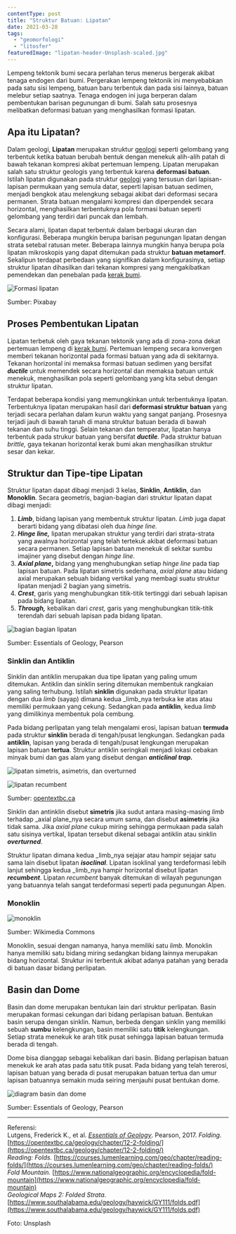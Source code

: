 ```yaml
---
contentType: post
title: "Struktur Batuan: Lipatan"
date: 2021-03-28
tags: 
  - "geomorfologi"
  - "litosfer"
featuredImage: "lipatan-header-Unsplash-scaled.jpg"
---
```


Lempeng tektonik bumi secara perlahan terus menerus bergerak akibat tenaga endogen dari bumi. Pergerakan lempeng tektonik ini menyebabkan pada satu sisi lempeng, batuan baru terbentuk dan pada sisi lainnya, batuan melebur setiap saatnya. Tenaga endogen ini juga berperan dalam pembentukan barisan pegunungan di bumi. Salah satu prosesnya melibatkan deformasi batuan yang menghasilkan formasi lipatan.

## Apa itu Lipatan?

Dalam geologi, **Lipatan** merupakan struktur [geologi](https://supergeografi.com/litosfer/geologi/) seperti gelombang yang terbentuk ketika batuan berubah bentuk dengan menekuk alih-alih patah di bawah tekanan kompresi akibat pertemuan lempeng. Lipatan merupakan salah satu struktur geologis yang terbentuk karena **deformasi batuan**. Istilah lipatan digunakan pada struktur [geologi](https://supergeografi.com/litosfer/geologi/) yang tersusun dari lapisan-lapisan permukaan yang semula datar, seperti lapisan batuan sedimen, menjadi bengkok atau melengkung sebagai akibat dari deformasi secara permanen. Strata batuan mengalami kompresi dan diperpendek secara horizontal, menghasilkan terbentuknya pola formasi batuan seperti gelombang yang terdiri dari puncak dan lembah.

Secara alami, lipatan dapat terbentuk dalam berbagai ukuran dan konfigurasi. Beberapa mungkin berupa barisan pegunungan lipatan dengan strata setebal ratusan meter. Beberapa lainnya mungkin hanya berupa pola lipatan mikroskopis yang dapat ditemukan pada struktur **batuan metamorf**. Sekalipun terdapat perbedaan yang signifikan dalam konfigurasinya, setiap struktur lipatan dihasilkan dari tekanan kompresi yang mengakibatkan pemendekan dan penebalan pada [kerak bumi](https://supergeografi.com/litosfer/struktur-lapisan-bumi/#Kerak_Bumi).

![Formasi lipatan](images/uploads/lipatan-strata-lipatan-Pixabay-1024x578.jpg)

Sumber: Pixabay

## Proses Pembentukan Lipatan

Lipatan terbetuk oleh gaya tekanan tektonik yang ada di zona-zona dekat pertemuan lempeng di [kerak bumi](https://supergeografi.com/litosfer/struktur-lapisan-bumi/#Kerak_Bumi). Pertemuan lempeng secara konvergen memberi tekanan horizontal pada formasi batuan yang ada di sekitarnya. Tekanan horizontal ini memaksa formasi batuan sedimen yang bersifat **_ductile_** untuk memendek secara horizontal dan memaksa batuan untuk menekuk, menghasilkan pola seperti gelombang yang kita sebut dengan struktur lipatan.

Terdapat beberapa kondisi yang memungkinkan untuk terbentuknya lipatan. Terbentuknya lipatan merupakan hasil dari **deformasi struktur batuan** yang terjadi secara perlahan dalam kurun waktu yang sangat panjang. Prosesnya terjadi jauh di bawah tanah di mana struktur batuan berada di bawah tekanan dan suhu tinggi. Selain tekanan dan temperatur, lipatan hanya terbentuk pada strukur batuan yang bersifat _**ductile**._ Pada struktur batuan _brittle,_ gaya tekanan horizontal kerak bumi akan menghasilkan struktur sesar dan kekar.

## Struktur dan Tipe-tipe Lipatan

Struktur lipatan dapat dibagi menjadi 3 kelas, **Sinklin**, **Antiklin**, dan **Monoklin**. Secara geometris, bagian-bagian dari struktur lipatan dapat dibagi menjadi:

1. **_Limb_**, bidang lapisan yang membentuk struktur lipatan. _Limb_ juga dapat berarti bidang yang dibatasi oleh dua _hinge line._
2. **_Hinge line,_** lipatan merupakan struktur yang terdiri dari strata-strata yang awalnya horizontal yang telah tertekuk akibat deformasi batuan secara permanen. Setiap lapisan batuan menekuk di sekitar sumbu imajiner yang disebut dengan _hinge line._
3. **_Axial plane_,** bidang yang menghubungkan setiap _hinge line_ pada tiap lapisan batuan. Pada lipatan simetris sederhana, _axial plane_ atau bidang axial merupakan sebuah bidang vertikal yang membagi suatu struktur lipatan menjadi 2 bagian yang simetris.
4. **_Crest_**, garis yang menghubungkan titik-titik tertinggi dari sebuah lapisan pada bidang lipatan.
5. **_Through,_** kebalikan dari _crest,_ garis yang menghubungkan titik-titik terendah dari sebuah lapisan pada bidang lipatan.

![bagian bagian lipatan](images/uploads/lipatan-bagian-bagian-lipatan-Essential-of-Geology-Pearson.png)

Sumber: Essentials of Geology, Pearson

### Sinklin dan Antiklin

Sinklin dan antiklin merupakan dua tipe lipatan yang paling umum ditemukan. Antiklin dan sinklin sering ditemukan membentuk rangkaian yang saling terhubung. Istilah **sinklin** digunakan pada struktur lipatan dengan dua _limb_ (sayap) dimana kedua _limb_nya terbuka ke atas atau memiliki permukaan yang cekung. Sedangkan pada **antiklin**, kedua _limb_ yang dimilikinya membentuk pola cembung.

Pada bidang perlipatan yang telah mengalami erosi, lapisan batuan **termuda** pada struktur **sinklin** berada di tengah/pusat lengkungan. Sedangkan pada **antiklin**, lapisan yang berada di tengah/pusat lengkungan merupakan lapisan batuan **tertua**. Struktur antiklin seringkali menjadi lokasi cebakan minyak bumi dan gas alam yang disebut dengan **_anticlinal trap._**

![lipatan simetris, asimetris, dan overturned](images/uploads/lipatan-tipetipe-fold-opentextbc.ca_-1024x268.png)

![lipatan recumbent](images/uploads/lipatan-recumbent-fold-opentextbc.ca_.png)

Sumber: [opentextbc.ca](http://opentextbc.ca/)

Sinklin dan antinklin disebut **simetris** jika sudut antara masing-masing _limb_ terhadap _axial plane_nya secara umum sama, dan disebut **asimetris** jika tidak sama. Jika _axial plane_ cukup miring sehingga permukaan pada salah satu sisinya vertikal, lipatan tersebut dikenal sebagai antiklin atau sinklin **_overturned_**.

Struktur lipatan dimana kedua _limb_nya sejajar atau hampir sejajar satu sama lain disebut lipatan **_isoclinal_**. Lipatan isoklinal yang terdeformasi lebih lanjut sehingga kedua _limb_nya hampir horizontal disebut lipatan **_recumbent_**. Lipatan _recumbent_ banyak ditemukan di wilayah pegunungan yang batuannya telah sangat terdeformasi seperti pada pegunungan Alpen.

### Monoklin

![monoklin](images/uploads/lipatan-monoklin-Wikimedia-Commons.png)

Sumber: Wikimedia Commons

Monoklin, sesuai dengan namanya, hanya memiliki satu _limb._ Monoklin hanya memiliki satu bidang miring sedangkan bidang lainnya merupakan bidang horizontal. Struktur ini terbentuk akibat adanya patahan yang berada di batuan dasar bidang perlipatan.

## Basin dan Dome

Basin dan dome merupakan bentukan lain dari struktur perlipatan. Basin merupakan formasi cekungan dari bidang perlapisan batuan. Bentukan basin serupa dengan sinklin. Namun, berbeda dengan sinklin yang memiliki sebuah **sumbu** kelengkungan, basin memiliki satu **titik** kelengkungan. Setiap strata menekuk ke arah titik pusat sehingga lapisan batuan termuda berada di tengah.

Dome bisa dianggap sebagai kebalikan dari basin. Bidang perlapisan batuan menekuk ke arah atas pada satu titik pusat. Pada bidang yang telah tererosi, lapisan batuan yang berada di pusat merupakan batuan tertua dan umur lapisan batuannya semakin muda seiring menjauhi pusat bentukan dome.

![diagram basin dan dome](images/uploads/lipatan-dome-dan-basin-Essential-of-Geology-Pearson.png)

Sumber: Essentials of Geology, Pearson

* * *

Referensi:  
Lutgens, Frederick K., et al. _[Essentials of Geology](https://amzn.to/33LIzLZ)_. Pearson, 2017. 
_Folding._ [https://opentextbc.ca/geology/chapter/12-2-folding/](https://opentextbc.ca/geology/chapter/12-2-folding/)  
_Reading: Folds._ [https://courses.lumenlearning.com/geo/chapter/reading-folds/](https://courses.lumenlearning.com/geo/chapter/reading-folds/)  
_Fold Mountain._ [https://www.nationalgeographic.org/encyclopedia/fold-mountain](https://www.nationalgeographic.org/encyclopedia/fold-mountain)  
_Geological Maps 2: Folded Strata._ [https://www.southalabama.edu/geology/haywick/GY111/folds.pdf](https://www.southalabama.edu/geology/haywick/GY111/folds.pdf)

Foto: Unsplash
